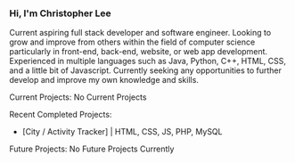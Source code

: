 ### Hi, I'm Christopher Lee

Current aspiring full stack developer and software engineer. Looking to grow and improve from others within the field of computer science particularly in front-end, back-end, website, or web app development. Experienced in multiple languages such as Java, Python, C++, HTML, CSS, and a little bit of Javascript. Currently seeking any opportunities to further develop and improve my own knowledge and skills.

Current Projects:
No Current Projects

Recent Completed Projects:
* [City / Activity Tracker] | HTML, CSS, JS, PHP, MySQL

Future Projects:
No Future Projects Currently

